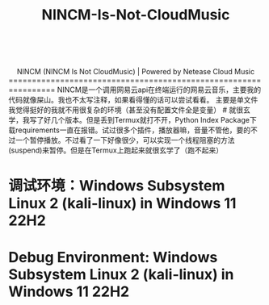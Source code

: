 # <center><bold>NINCM-Is-Not-CloudMusic</bold></center><br><br>

<center>NINCM (NINCM Is Not CloudMusic) | Powered by Netease Cloud Music</center>
================================================================
NINCM是一个调用网易云api在终端运行的网易云音乐，主要我的代码就像屎山。我也不太写注释，如果看得懂的话可以尝试看看。
主要是单文件我觉得挺好的我就不用很复杂的环境（甚至没有配置文件全是变量）
# 就很玄学，我写了好几个版本。但是丢到Termux就打不开，Python Index Package下载requirements一直在报错。试过很多个插件，播放器嘛，音量不管他，要的不过一个暂停播放。不过看了一下好像很少，可以实现一个线程阻塞的方法(suspend)来暂停。但是在Termux上跑起来就很玄学了（跑不起来）

# 调试环境：Windows Subsystem Linux 2 (kali-linux) in Windows 11 22H2
# Debug Environment: Windows Subsystem Linux 2 (kali-linux) in Windows 11 22H2
